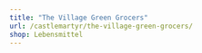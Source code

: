 ```yaml
---
title: "The Village Green Grocers"
url: /castlemartyr/the-village-green-grocers/
shop: Lebensmittel
---
```


